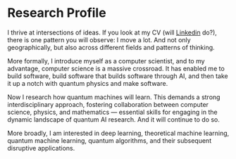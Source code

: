 # Research Profile

I thrive at intersections of ideas. If you look at my CV (will [Linkedin](https://www.linkedin.com/in/lirandepira/) do?), there is one pattern you will observe: I move a lot. And not only geographically, but also across different fields and patterns of thinking.

More formally, I introduce myself as a computer scientist, and to my advantage, computer science is a massive crossroad. It has enabled me to build software, build software that builds software through AI, and then take it up a notch with quantum physics and make software.

Now I research how quantum machines will learn. This demands a strong interdisciplinary approach, fostering collaboration between computer science, physics, and mathematics — essential skills for engaging in the dynamic landscape of quantum AI research. And it will continue to do so.

More broadly, I am interested in deep learning, theoretical machine learning, quantum machine learning, quantum algorithms, and their subsequent disruptive applications.
